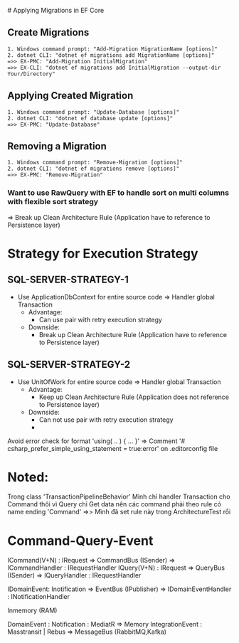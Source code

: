 ﻿﻿# Applying Migrations in EF Core
## Create Migrations
	1. Windows command prompt: "Add-Migration MigrationName [options]"
	2. dotnet CLI: "dotnet ef migrations add MigrationName [options]"
	=>> EX-PMC: "Add-Migration InitialMigration"
	=>> EX-CLI: "dotnet ef migrations add InitialMigration --output-dir Your/Directory"

## Applying Created Migration
	1. Windows command prompt: "Update-Database [options]"
	2. dotnet CLI: "dotnet ef database update [options]"
	=>> EX-PMC: "Update-Database"

## Removing a Migration
	1. Windows command prompt: "Remove-Migration [options]"
	2. dotnet CLI: "dotnet ef migrations remove [options]"
	=>> EX-PMC: "Remove-Migration"

### Want to use RawQuery with EF to handle sort on multi columns with flexible sort strategy
=> Break up Clean Architecture Rule (Application have to reference to Persistence layer)

# Strategy for Execution Strategy

## SQL-SERVER-STRATEGY-1
 - Use ApplicationDbContext for entire source code => Handler global Transaction
	- Advantage:
		+ Can use pair with retry execution strategy
	- Downside:
		+ Break up Clean Architecture Rule (Application have to reference to Persistence layer)

## SQL-SERVER-STRATEGY-2
 - Use UnitOfWork for entire source code => Handler global Transaction
	- Advantage:
		+ Keep up Clean Architecture Rule (Application does not reference to Persistence layer)
	- Downside:
		+ Can not use pair with retry execution strategy
		+ 


Avoid error check for format 'using( .. ) { ... }'
=> Comment '# csharp_prefer_simple_using_statement = true:error' on .editorconfig file

# Noted: 
Trong class 'TransactionPipelineBehavior' Mình chỉ handler Transaction cho Command thôi 
vì Query chỉ Get data nên các command phải theo rule có name ending 'Command'
=>> Mình đã set rule này trong ArchitectureTest rồi

# Command-Query-Event

ICommand(V+N) : IRequest => CommandBus (ISender) => ICommandHandler : IRequestHandler
IQuery(V+N) : IRequest   => QueryBus (ISender) => IQueryHandler : IRequestHandler

IDomainEvent: Inotification => EventBus (IPublisher) => IDomainEventHandler : INotificationHandler

Inmemory (RAM)

DomainEvent : Notification : MediatR => Memory
IntegrationEvent : Masstransit | Rebus => MessageBus (RabbitMQ,Kafka)